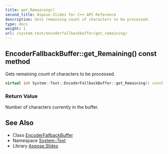 ```yaml
---
title: get_Remaining()
second_title: Aspose.Slides for C++ API Reference
description: Gets remaining count of characters to be processed.
type: docs
weight: 1
url: /system.text/encoderfallbackbuffer/get_remaining/
---
```

## EncoderFallbackBuffer::get_Remaining() const method


Gets remaining count of characters to be processed.

```cpp
virtual int System::Text::EncoderFallbackBuffer::get_Remaining() const =0
```


### Return Value

Number of characters currently in the buffer.

## See Also

* Class [EncoderFallbackBuffer](../)
* Namespace [System::Text](../../)
* Library [Aspose.Slides](../../../)